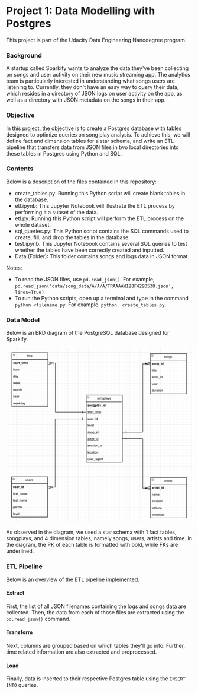 # Project 1: Data Modelling with Postgres
This project is part of the Udacity Data Engineering Nanodegree program.

### Background
A startup called Sparkify wants to analyze the data they've been collecting on songs and user activity on their new music streaming app. The analytics team is particularly interested in understanding what songs users are listening to. Currently, they don't have an easy way to query their data, which resides in a directory of JSON logs on user activity on the app, as well as a directory with JSON metadata on the songs in their app.

### Objective
In this project, the objective is to create a Postgres database with tables designed to optimize queries on song play analysis. To achieve this, we will define fact and dimension tables for a star schema, and write an ETL pipeline that transfers data from JSON files in two local directories into these tables in Postgres using Python and SQL.

### Contents
Below is a description of the files contained in this repository:
- create_tables.py: Running this Python script will create blank tables in the database.
- etl.ipynb: This Jupyter Notebook will illustrate the ETL process by performing it a subset of the data.
- etl.py: Running this Python script will perform the ETL process on the whole dataset.
- sql_queries.py: This Python script contains the SQL commands used to create, fill, and drop the tables in the database.
- test.ipynb: This Jupyter Notebook contains several SQL queries to test whether the tables have been correctly created and inputted.
- Data (Folder): This folder contains songs and logs data in JSON format.

Notes:
- To read the JSON files, use `pd.read_json()`. For example, `pd.read_json('data/song_data/A/A/A/TRAAAAW128F429D538.json', lines=True)`
- To run the Python scripts, open up a terminal and type in the command `python <filename.py`. For example. `python  create_tables.py`.

### Data Model
Below is an ERD diagram of the PostgreSQL database designed for Sparkify.

![ERD Diagram of Sparkify Database](https://github.com/Gianatmaja/Udacity-Data-Engineering-Nanodegree/blob/main/Data-Modelling-with-Postgres/DataModel.png)

As observed in the diagram, we used a star schema with 1 fact tables, songplays, and 4 dimension tables, namely songs, users, artists and time. In the diagram, the PK of each table is formatted with bold, while FKs are underlined.

### ETL Pipeline
Below is an overview of the ETL pipeline implemented.

#### Extract
First, the list of all JSON filenames containing the logs and songs data are collected. Then, the data from each of those files are extracted using the `pd.read_json()` command.

#### Transform
Next, columns are grouped based on which tables they'll go into. Further, time related information are also extracted and preprocessed.

#### Load
Finally, data is inserted to their respective Postgres table using the `INSERT INTO` queries.
